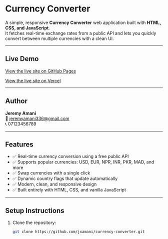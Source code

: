 #  Currency Converter

A simple, responsive **Currency Converter** web application built with **HTML, CSS, and JavaScript**.  
It fetches real-time exchange rates from a public API and lets you quickly convert between multiple currencies with a clean UI.

---

## Live Demo

 [View the live site on GitHub Pages](https://jxamani.github.io/currency-converter/)
 
 [View the live site on Vercel](https://currency-converter-teal-nine.vercel.app/)

---

##  Author

**Jeremy Amani**  
📧 [jeremyamani336@gmail.com](mailto:jeremyamani336@gmail.com)  
📞 07123456789

---

## Features

- ✅ Real-time currency conversion using a free public API
- ✅ Supports popular currencies: USD, EUR, NPR, INR, PKR, MAD, and more
- ✅ Swap currencies with a single click
- ✅ Dynamic country flags that update automatically
- ✅ Modern, clean, and responsive design
- ✅ Built entirely with HTML, CSS, and vanilla JavaScript

---

##  Setup Instructions

1. Clone the repository:
   ```bash
   git clone https://github.com/jxamani/currency-converter.git